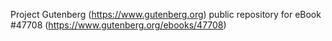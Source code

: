 Project Gutenberg (https://www.gutenberg.org) public repository for eBook #47708 (https://www.gutenberg.org/ebooks/47708)
